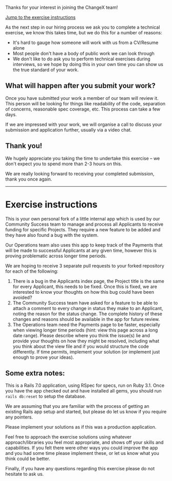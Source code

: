 Thanks for your interest in joining the ChangeX team!

[Jump to the exercise instructions](#exercise-instructions)

As the next step in our hiring process we ask you to complete a technical exercise, we know this takes time, but we do this for a number of reasons:

- It's hard to gauge how someone will work with us from a CV/Resume alone
- Most people don't have a body of public work we can look through
- We don't like to do ask you to perform technical exercises during interviews, so we hope by doing this in your own time you can show us the true standard of your work.

## What will happen after you submit your work?

Once you have submitted your work a member of our team will review it. This person will be looking for things like readability of the code, separation of concerns, reasonable spec coverage, etc. This process can take a few days.

If we are impressed with your work, we will organise a call to discuss your submission and application further, usually via a video chat.

## Thank you!

We hugely appreciate you taking the time to undertake this exercise – we don't expect you to spend more than 2-3 hours on this.

We are really looking forward to receiving your completed submission, thank you once again.

---

# Exercise instructions

This is your own personal fork of a little internal app which is used by our Community Success team to manage and process all Applicants to receive funding for specific Projects. They require a new feature to be added and they have also found a bug with the system.

Our Operations team also uses this app to keep track of the Payments that will be made to successful Applicants at any given time, however this is proving problematic across longer time periods.

We are hoping to receive 3 separate pull requests to your forked repository for each of the following:

1. There is a bug in the Applicants index page, the Project title is the same for every Applicant, this needs to be fixed. Once this is fixed, we are interested to know your thoughts on how this bug could have been avoided?
2. The Community Success team have asked for a feature to be able to attach a comment to every change in status they make to an Applicant, noting the reason for the status change. The complete history of these changes and reasons should be available in the app for future review.
3. The Operations team need the Payments page to be faster, especially when viewing longer time periods (hint: view this page across a long date range). Please describe where you think the issue(s) lie and provide your thoughts on how they might be resolved, including what you think about the view file and if you would structure the code differently. If time permits, implement your solution (or implement just enough to prove your ideas).

## Some extra notes:

This is a Rails 7.0 application, using RSpec for specs, run on Ruby 3.1. Once you have the app checked out and have installed all gems, you should run `rails db:reset` to setup the database.

We are assuming that you are familiar with the process of getting an existing Rails app setup and started, but please do let us know if you require any pointers.

Please implement your solutions as if this was a production application.

Feel free to approach the exercise solutions using whatever approach/libraries you feel most appropriate, and shows off your skills and capabilities. If you felt there were other ways you could improve the app and you had some time please implement these, or let us know what you think could be better.

Finally, if you have any questions regarding this exercise please do not hesitate to ask us.
